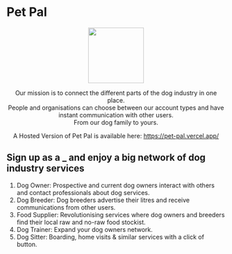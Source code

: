 # Pet Pal

<div align="center">

<img src="https://user-images.githubusercontent.com/96417438/208197358-c21b6b96-5d9e-47fc-8d3b-2c24444d8001.png" width="128"/>

Our mission is to connect the different parts of the dog industry in one place. <br/> People and organisations can choose between our account types and have instant communication with other users. <br/>
<span>From our dog family to yours.</span>

A Hosted Version of Pet Pal is available here: https://pet-pal.vercel.app/
</div>

## Sign up as a _ and enjoy a big network of dog industry services 

<ol>
  <li>Dog Owner: Prospective and current dog owners interact with others and contact professionals about dog services.</li>
  <li>Dog Breeder: Dog breeders advertise their litres and receive communications from other users.</li>
  <li>Food Supplier: Revolutionising services where dog owners and breeders find their local raw and no-raw food stockist.</li>
  <li>Dog Trainer: Expand your dog owners network.</li>
  <li>Dog Sitter: Boarding, home visits & similar services with a click of button.</li>
</ol>
